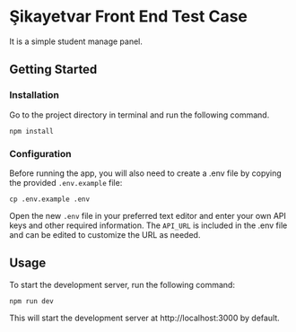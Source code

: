 # Şikayetvar Front End Test Case

It is a simple student manage panel.

## Getting Started

### Installation

Go to the project directory in terminal and run the following command.

```shell
npm install
```

### Configuration

Before running the app, you will also need to create a .env file by copying the provided `.env.example` file:

```shell
cp .env.example .env
```

Open the new `.env` file in your preferred text editor and enter your own API keys and other required information. The `API_URL` is included in the .env file and can be edited to customize the URL as needed.

## Usage

To start the development server, run the following command:

```shell
npm run dev
```

This will start the development server at http://localhost:3000 by default.
